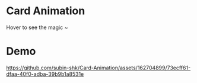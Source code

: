 <h1>Card Animation</h1>
Hover to see the magic ~
<h1>Demo</h1>

https://github.com/subin-shk/Card-Animation/assets/162704899/73ecff61-dfaa-40f0-adba-39b9b1a8531e

